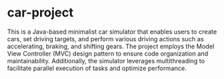 # car-project

This is a Java-based minimalist car simulator that enables users to create cars, set driving targets, 
and perform various driving actions such as accelerating, braking, and shifting gears. 
The project employs the Model View Controller (MVC) design pattern to ensure code organization and maintainability. 
Additionally, the simulator leverages multithreading to facilitate parallel execution of tasks and optimize performance.
